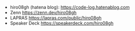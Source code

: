 - hiro08gh (hatena blog): https://code-log.hatenablog.com
- Zenn https://zenn.dev/hiro08gh
- LAPRAS https://lapras.com/public/hiro08gh
- Speaker Deck https://speakerdeck.com/hiro08gh

